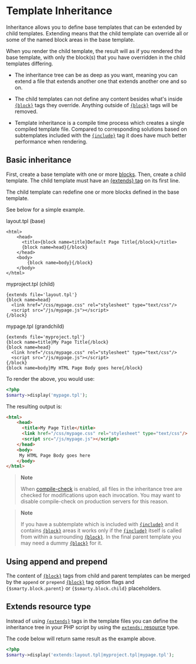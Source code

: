 # Template Inheritance

Inheritance allows you to define base templates that can
be extended by child templates. Extending means that the child template
can override all or some of the named block areas in the base template.

When you render the child template, the result will as if you rendered
the base template, with only the block(s) that you have overridden in the 
child templates differing.

-   The inheritance tree can be as deep as you want, meaning you can
    extend a file that extends another one that extends another one and
    so on.

-   The child templates can not define any content besides what's
    inside [`{block}`](../designers/language-builtin-functions/language-function-block.md) tags they override.
    Anything outside of [`{block}`](../designers/language-builtin-functions/language-function-block.md) tags will
    be removed.

-   Template inheritance is a compile time process which creates a
    single compiled template file. Compared to corresponding solutions
    based on subtemplates included with the
    [`{include}`](../designers/language-builtin-functions/language-function-include.md) tag it does have much
    better performance when rendering.

## Basic inheritance

First, create a base template with one or more [blocks](../designers/language-builtin-functions/language-function-block.md). 
Then, create a child template. The child template 
must have an [{extends} tag](../designers/language-builtin-functions/language-function-extends.md) on its first line.

The child template can redefine one or more blocks defined in the base template.

See below for a simple example.

layout.tpl (base)

```smarty
<html>
    <head>
      <title>{block name=title}Default Page Title{/block}</title>
      {block name=head}{/block}
    </head>
    <body>
        {block name=body}{/block}
    </body>
</html>
```


myproject.tpl (child)

```smarty
{extends file='layout.tpl'}
{block name=head}
  <link href="/css/mypage.css" rel="stylesheet" type="text/css"/>
  <script src="/js/mypage.js"></script>
{/block}
```

mypage.tpl (grandchild)

```smarty
{extends file='myproject.tpl'}
{block name=title}My Page Title{/block}
{block name=head}
  <link href="/css/mypage.css" rel="stylesheet" type="text/css"/>
  <script src="/js/mypage.js"></script>
{/block}
{block name=body}My HTML Page Body goes here{/block}
```


To render the above, you would use:

```php
<?php
$smarty->display('mypage.tpl');
```

The resulting output is:

```html
<html>
    <head>
      <title>My Page Title</title>
      <link href="/css/mypage.css" rel="stylesheet" type="text/css"/>
      <script src="/js/mypage.js"></script>
    </head>
    <body>
     My HTML Page Body goes here
    </body>
</html>
```

> **Note**
>
> When [compile-check](./configuring.md#disabling-compile-check) is enabled, all files 
> in the inheritance tree
> are checked for modifications upon each invocation. You may want to
> disable compile-check on production servers for this reason.

> **Note**
>
> If you have a subtemplate which is included with
> [`{include}`](../designers/language-builtin-functions/language-function-include.md) and it contains
> [`{block}`](../designers/language-builtin-functions/language-function-block.md) areas it works only if the
> [`{include}`](../designers/language-builtin-functions/language-function-include.md) itself is called from within
> a surrounding [`{block}`](../designers/language-builtin-functions/language-function-block.md). In the final
> parent template you may need a dummy
> [`{block}`](../designers/language-builtin-functions/language-function-block.md) for it.


## Using append and prepend
The content of [`{block}`](../designers/language-builtin-functions/language-function-block.md) tags from child
and parent templates can be merged by the `append` or `prepend`
[`{block}`](../designers/language-builtin-functions/language-function-block.md) tag option flags and
`{$smarty.block.parent}` or `{$smarty.block.child}` placeholders.

## Extends resource type
Instead of using [`{extends}`](../designers/language-builtin-functions/language-function-extends.md) tags in the
template files you can define the inheritance tree in your PHP script by
using the [`extends:` resource](resources.md#the-extends-resource) type.

The code below will return same result as the example above.

```php
<?php
$smarty->display('extends:layout.tpl|myproject.tpl|mypage.tpl'); 
```
